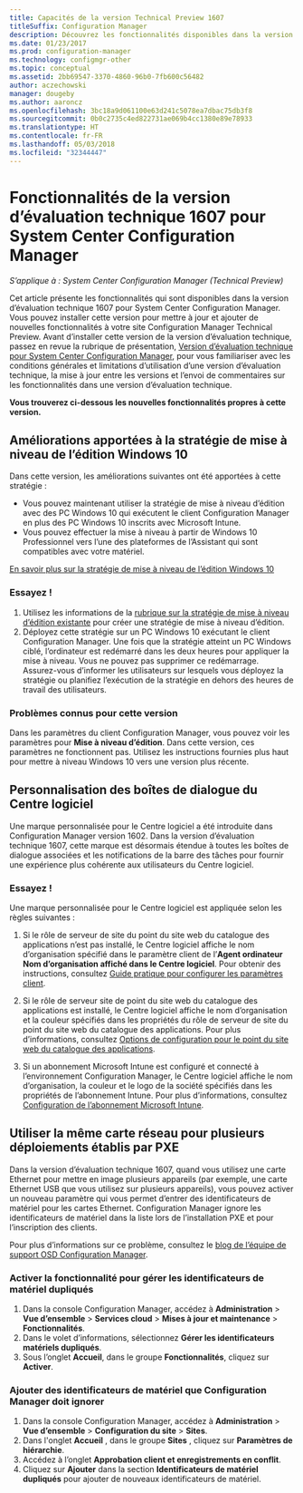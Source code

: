 ```yaml
---
title: Capacités de la version Technical Preview 1607
titleSuffix: Configuration Manager
description: Découvrez les fonctionnalités disponibles dans la version d’évaluation technique 1607 pour System Center Configuration Manager.
ms.date: 01/23/2017
ms.prod: configuration-manager
ms.technology: configmgr-other
ms.topic: conceptual
ms.assetid: 2bb69547-3370-4860-96b0-7fb600c56482
author: aczechowski
manager: dougeby
ms.author: aaroncz
ms.openlocfilehash: 3bc18a9d061100e63d241c5078ea7dbac75db3f8
ms.sourcegitcommit: 0b0c2735c4ed822731ae069b4cc1380e89e78933
ms.translationtype: HT
ms.contentlocale: fr-FR
ms.lasthandoff: 05/03/2018
ms.locfileid: "32344447"
---
```

# <a name="capabilities-in-technical-preview-1607-for-system-center-configuration-manager"></a>Fonctionnalités de la version d’évaluation technique 1607 pour System Center Configuration Manager

*S’applique à : System Center Configuration Manager (Technical Preview)*

Cet article présente les fonctionnalités qui sont disponibles dans la version d’évaluation technique 1607 pour System Center Configuration Manager. Vous pouvez installer cette version pour mettre à jour et ajouter de nouvelles fonctionnalités à votre site Configuration Manager Technical Preview.      Avant d’installer cette version de la version d’évaluation technique, passez en revue la rubrique de présentation, [Version d’évaluation technique pour System Center Configuration Manager](../../core/get-started/technical-preview.md), pour vous familiariser avec les conditions générales et limitations d’utilisation d’une version d’évaluation technique, la mise à jour entre les versions et l’envoi de commentaires sur les fonctionnalités dans une version d’évaluation technique.    


**Vous trouverez ci-dessous les nouvelles fonctionnalités propres à cette version.**  

## <a name="dmp_edition"></a>Améliorations apportées à la stratégie de mise à niveau de l’édition Windows 10

Dans cette version, les améliorations suivantes ont été apportées à cette stratégie :

* Vous pouvez maintenant utiliser la stratégie de mise à niveau d’édition avec des PC Windows 10 qui exécutent le client Configuration Manager en plus des PC Windows 10 inscrits avec Microsoft Intune.
* Vous pouvez effectuer la mise à niveau à partir de Windows 10 Professionnel vers l’une des plateformes de l’Assistant qui sont compatibles avec votre matériel.

[En savoir plus sur la stratégie de mise à niveau de l’édition Windows 10](/sccm/compliance/deploy-use/upgrade-windows-version)

### <a name="try-it-out"></a>Essayez !

1. Utilisez les informations de la [rubrique sur la stratégie de mise à niveau d’édition existante](/sccm/compliance/deploy-use/upgrade-windows-version) pour créer une stratégie de mise à niveau d’édition.
2. Déployez cette stratégie sur un PC Windows 10 exécutant le client Configuration Manager.
Une fois que la stratégie atteint un PC Windows ciblé, l’ordinateur est redémarré dans les deux heures pour appliquer la mise à niveau. Vous ne pouvez pas supprimer ce redémarrage. Assurez-vous d’informer les utilisateurs sur lesquels vous déployez la stratégie ou planifiez l’exécution de la stratégie en dehors des heures de travail des utilisateurs.

### <a name="known-issue-with-this-release"></a>Problèmes connus pour cette version
Dans les paramètres du client Configuration Manager, vous pouvez voir les paramètres pour **Mise à niveau d’édition**. Dans cette version, ces paramètres ne fonctionnent pas. Utilisez les instructions fournies plus haut pour mettre à niveau Windows 10 vers une version plus récente.

## <a name="customizable-branding-for-software-center-dialogs"></a>Personnalisation des boîtes de dialogue du Centre logiciel

Une marque personnalisée pour le Centre logiciel a été introduite dans Configuration Manager version 1602. Dans la version d’évaluation technique 1607, cette marque est désormais étendue à toutes les boîtes de dialogue associées et les notifications de la barre des tâches pour fournir une expérience plus cohérente aux utilisateurs du Centre logiciel.

### <a name="try-it-out"></a>Essayez !

Une marque personnalisée pour le Centre logiciel est appliquée selon les règles suivantes :

1. Si le rôle de serveur de site du point du site web du catalogue des applications n’est pas installé, le Centre logiciel affiche le nom d’organisation spécifié dans le paramètre client de l’**Agent ordinateur** **Nom d’organisation affiché dans le Centre logiciel**. Pour obtenir des instructions, consultez [Guide pratique pour configurer les paramètres client](../../core/clients/deploy/configure-client-settings.md).

2. Si le rôle de serveur site de point du site web du catalogue des applications est installé, le Centre logiciel affiche le nom d’organisation et la couleur spécifiés dans les propriétés du rôle de serveur de site du point du site web du catalogue des applications. Pour plus d’informations, consultez [Options de configuration pour le point du site web du catalogue des applications](../../core/servers/deploy/configure/configuration-options-for-site-system-roles.md#BKMK_ApplicationCatalog_Website).

3. Si un abonnement Microsoft Intune est configuré et connecté à l’environnement Configuration Manager, le Centre logiciel affiche le nom d’organisation, la couleur et le logo de la société spécifiés dans les propriétés de l’abonnement Intune. Pour plus d’informations, consultez [Configuration de l’abonnement Microsoft Intune](/mdm/deploy-use/configure-intune-subscription).

## <a name="use-the-same-network-adapter-for-multiple-pxe-initiated-deployments"></a>Utiliser la même carte réseau pour plusieurs déploiements établis par PXE
Dans la version d’évaluation technique 1607, quand vous utilisez une carte Ethernet pour mettre en image plusieurs appareils (par exemple, une carte Ethernet USB que vous utilisez sur plusieurs appareils), vous pouvez activer un nouveau paramètre qui vous permet d’entrer des identificateurs de matériel pour les cartes Ethernet. Configuration Manager ignore les identificateurs de matériel dans la liste lors de l’installation PXE et pour l’inscription des clients.

Pour plus d’informations sur ce problème, consultez le [blog de l’équipe de support OSD Configuration Manager](https://blogs.technet.microsoft.com/system_center_configuration_manager_operating_system_deployment_support_blog/2015/08/27/reusing-the-same-nic-for-multiple-pxe-initiated-deployments-in-system-center-configuration-manger-osd/).  

### <a name="enable-the-feature-to-manage-duplicate-hardware-identifiers"></a>Activer la fonctionnalité pour gérer les identificateurs de matériel dupliqués  
1. Dans la console Configuration Manager, accédez à **Administration** > **Vue d’ensemble** > **Services cloud** > **Mises à jour et maintenance** > **Fonctionnalités**.
2. Dans le volet d’informations, sélectionnez **Gérer les identificateurs matériels dupliqués**.
3. Sous l’onglet **Accueil**, dans le groupe **Fonctionnalités**, cliquez sur **Activer**.

### <a name="add-hardware-identifiers-for-configuration-manager-to-ignore"></a>Ajouter des identificateurs de matériel que Configuration Manager doit ignorer  
1. Dans la console Configuration Manager, accédez à **Administration** > **Vue d’ensemble** > **Configuration du site** > **Sites**.
2. Dans l'onglet **Accueil** , dans le groupe **Sites** , cliquez sur **Paramètres de hiérarchie**.
3. Accédez à l’onglet **Approbation client et enregistrements en conflit**.
4. Cliquez sur **Ajouter** dans la section **Identificateurs de matériel dupliqués** pour ajouter de nouveaux identificateurs de matériel.
